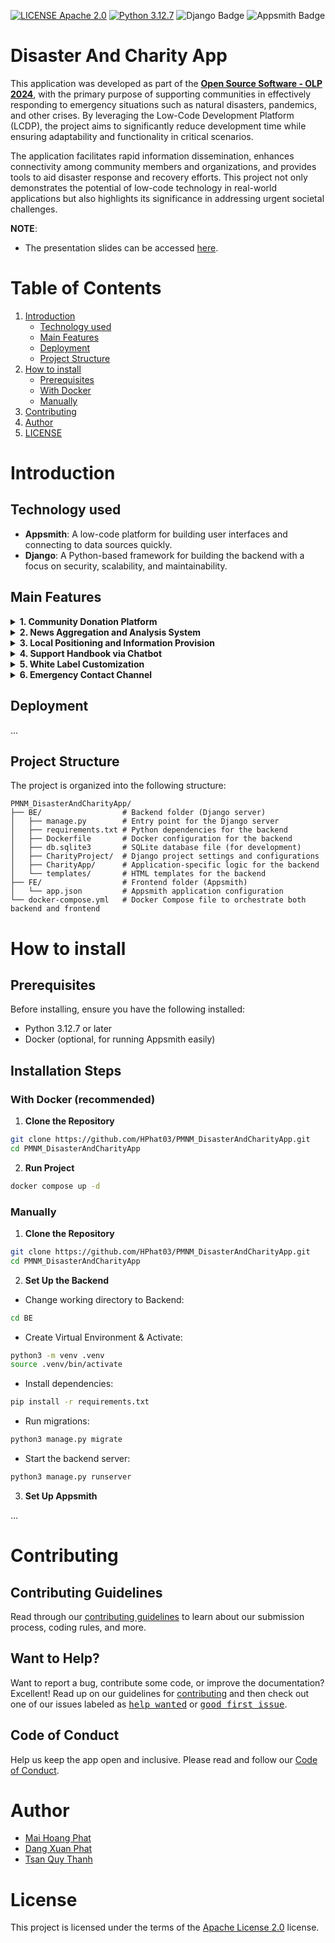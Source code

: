 [![LICENSE Apache 2.0](https://img.shields.io/badge/license-Apache%202.0-blue?style=flat-square)](https://www.apache.org/licenses/LICENSE-2.0)
[![Python 3.12.7](https://img.shields.io/badge/python-3.12.7-blue)](https://www.python.org/downloads/release/python-3127/)
![Django Badge](https://img.shields.io/badge/django-092E20?logo=django&logoColor=white)
![Appsmith Badge](https://img.shields.io/badge/Appsmith-2A2F3D?logo=appsmith&logoColor=fff)

# Disaster And Charity App

This application was developed as part of the **[Open Source Software - OLP 2024](https://www.olp.vn/procon-pmmn/ph%E1%BA%A7n-m%E1%BB%81m-ngu%E1%BB%93n-m%E1%BB%9F)**, with the primary purpose of supporting communities in effectively responding to emergency situations such as natural disasters, pandemics, and other crises. By leveraging the Low-Code Development Platform (LCDP), the project aims to significantly reduce development time while ensuring adaptability and functionality in critical scenarios.

The application facilitates rapid information dissemination, enhances connectivity among community members and organizations, and provides tools to aid disaster response and recovery efforts. This project not only demonstrates the potential of low-code technology in real-world applications but also highlights its significance in addressing urgent societal challenges.

**NOTE**:
- The presentation slides can be accessed [here](https://www.canva.com/design/DAGYlS2P72c/TwEkriPqEOpjaLw55xBNbQ/edit).

# Table of Contents

1. [Introduction](#introduction)
    - [Technology used](#technology-used)
    - [Main Features](#main-features)
    - [Deployment](#deployment)
    - [Project Structure](#project-structure)
2. [How to install](#how-to-install)
    - [Prerequisites](#prerequisites)
    - [With Docker](#with-docker-recommended)
    - [Manually](#manually)
3. [Contributing](#contributing)
4. [Author](#author)
5. [LICENSE](#license)

# Introduction

## Technology used

- **Appsmith**: A low-code platform for building user interfaces and connecting to data sources quickly.
- **Django**: A Python-based framework for building the backend with a focus on security, scalability, and maintainability.

## Main Features

<details>
<summary><b>1. Community Donation Platform</b></summary>

  - **Multi-Model Donations**: Supports diverse donation methods, including cash, physical goods, and online payments through popular channels.  
  - **Transparency and Accountability**: Displays detailed contribution data, including total funds/items collected, donor information, and fund allocation.  
  - **User-Friendly Interface**: Offers an intuitive interface for easy access and streamlined donation processes.  
</details>

<details>
<summary><b>2. News Aggregation and Analysis System</b></summary>

  - **Curated Information**: Collects and filters news from reliable media sources focusing on pandemics, natural disasters, and emergencies.  
  - **Data Analysis**: Identifies trends, statuses, and levels of impact in different regions, improving forecasting and response capabilities.  
  - **Categorized Content**: Organizes information by topics, regions, and urgency, allowing users to quickly access relevant updates.  
</details>

<details>
<summary><b>3. Local Positioning and Information Provision</b></summary>

  - **GPS Integration**: Identifies the user's current location using GPS technology.  
  - **Localized Updates**: Provides real-time information on risks such as diseases and natural disasters in the user’s area.  
  - **Personalized Solutions**: Suggests tailored preventive measures and response strategies based on the user's location and circumstances.
</details>

<details>
<summary><b>4. Support Handbook via Chatbot</b></summary>

  - **Interactive Assistance**: A chatbot that interacts with users to provide information, answer queries, and offer support in emergencies.
  - **Multilingual Support**: Accommodates global users by offering support in multiple languages.
</details>

<details>
<summary><b>5. White Label Customization</b></summary>

  - **Brand Adaptability**: Allows customization of the system's interface and functionalities to align with an organization's branding and needs.
  - **Donation and Language Configuration**: Supports integration of specific donation types and languages tailored to target audiences.
</details>

<details>
<summary><b>6. Emergency Contact Channel</b></summary>

  - **Directory Access**: Provides a comprehensive directory of emergency contact numbers, including rescue services, medical assistance, and relief organizations.  
  - **Quick Call Integration**: Enables users to make direct calls to critical contacts through the application for immediate help in emergencies.
</details>

## Deployment

...

## Project Structure

The project is organized into the following structure:

```
PMNM_DisasterAndCharityApp/
├── BE/                  # Backend folder (Django server)
│   ├── manage.py        # Entry point for the Django server
│   ├── requirements.txt # Python dependencies for the backend
│   ├── Dockerfile       # Docker configuration for the backend
│   ├── db.sqlite3       # SQLite database file (for development)
│   ├── CharityProject/  # Django project settings and configurations
│   ├── CharityApp/      # Application-specific logic for the backend
│   └── templates/       # HTML templates for the backend
├── FE/                  # Frontend folder (Appsmith)
│   └── app.json         # Appsmith application configuration
└── docker-compose.yml   # Docker Compose file to orchestrate both backend and frontend
```

# How to install

## Prerequisites  
Before installing, ensure you have the following installed:  
- Python 3.12.7 or later
- Docker (optional, for running Appsmith easily)

## Installation Steps

### With Docker (recommended)

1. **Clone the Repository**  
```bash
git clone https://github.com/HPhat03/PMNM_DisasterAndCharityApp.git
cd PMNM_DisasterAndCharityApp
```

2. **Run Project**
```bash
docker compose up -d
```

### Manually

1. **Clone the Repository**  
```bash
git clone https://github.com/HPhat03/PMNM_DisasterAndCharityApp.git
cd PMNM_DisasterAndCharityApp
```

2. **Set Up the Backend**

- Change working directory to Backend:
```bash
cd BE
```

- Create Virtual Environment & Activate:
```bash
python3 -m venv .venv
source .venv/bin/activate
```

- Install dependencies:
```bash
pip install -r requirements.txt
```

- Run migrations:
```bash
python3 manage.py migrate
```

- Start the backend server:
```bash
python3 manage.py runserver
```

3. **Set Up Appsmith**

...

# Contributing

## Contributing Guidelines

Read through our [contributing guidelines][contributing] to learn about our submission process, coding rules, and more.

## Want to Help?

Want to report a bug, contribute some code, or improve the documentation? Excellent! Read up on our guidelines for [contributing][contributing] and then check out one of our issues labeled as <kbd>[help wanted](https://github.com/HPhat03/PMNM_DisasterAndCharityApp/labels/help%20wanted)</kbd> or <kbd>[good first issue](https://github.com/HPhat03/PMNM_DisasterAndCharityApp/labels/good%20first%20issue)</kbd>.

## Code of Conduct

Help us keep the app open and inclusive. Please read and follow our [Code of Conduct][codeofconduct].

# Author

-   [Mai Hoang Phat](https://github.com/HPhat03)
-   [Dang Xuan Phat](https://github.com/xuanphat11112003)
-   [Tsan Quy Thanh](https://github.com/quythanh)

# License

This project is licensed under the terms of the [Apache License 2.0](http://www.apache.org/licenses/) license.


[codeofconduct]: CODE_OF_CONDUCT.md
[contributing]: CONTRIBUTING.md

